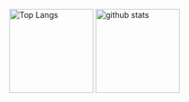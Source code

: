 <p align="left"> 
  <img alt="Top Langs" height="150px" src="https://github-readme-stats.vercel.app/api/top-langs/?username=KoshiOsaki&layout=compact&show_icons=true&theme=tokyonight" />
  <img alt="github stats" height="150px" src="https://github-readme-stats.vercel.app/api?username=KoshiOsaki&theme=tokyonight&show_icons=ture" />
</p>
<!--
**KoshiOsaki/KoshiOsaki** is a ✨ _special_ ✨ repository because its `README.md` (this file) appears on your GitHub profile.

Here are some ideas to get you started:

- 🔭 I’m currently working on ...
- 🌱 I’m currently learning ...
- 👯 I’m looking to collaborate on ...
- 🤔 I’m looking for help with ...
- 💬 Ask me about ...
- 📫 How to reach me: ...
- 😄 Pronouns: ...
- ⚡ Fun fact: ...
-->
